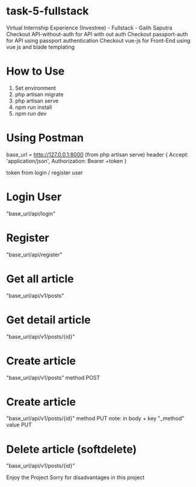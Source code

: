 # task-5-fullstack
Virtual Internship Experience (Investree) - Fullstack - Galih Saputra
Checkout API-without-auth for API with out auth
Checkout passport-auth for API using passport authentication
Checkout vue-js for Front-End using vue js and blade templating

# How to Use
1. Set environment
2. php artisan migrate
3. php artisan serve
4. npm run install
5. npm run dev

# Using Postman
base_url = http://127.0.0.1:8000 (from php artisan serve)
header {
  Accept: 'application/json',
  Authorization: Bearer +token
}

token from login / register user

# Login User
"base_url/api/login"

# Register
"base_url/api/register"

# Get all article
"base_url/api/v1/posts"

# Get detail article
"base_url/api/v1/posts/{id}"

# Create article
"base_url/api/v1/posts" method POST

# Create article
"base_url/api/v1/posts/{id}" method PUT
note: in body + key "_method" value PUT  

# Delete article (softdelete)
"base_url/api/v1/posts/{id}"

Enjoy the Project
Sorry for disadvantages in this project
